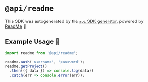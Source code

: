 # `@api/readme`

This SDK was autogenerated by the [`api` SDK generator](https://api.readme.dev), powered by [ReadMe](https://readme.com) 🦉

## Example Usage 🚀

```js
import readme from '@api/readme';

readme.auth('username', 'password');
readme.getProject()
  .then(({ data }) => console.log(data))
  .catch(err => console.error(err));
```

<!---

Here's some additional info about the generated SDK:

`api` version: 7.0.0-mock
Generated at 2023-10-25T00:00:00.000Z

--->
